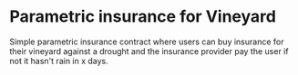 # Parametric insurance for Vineyard

Simple parametric insurance contract where users can buy insurance for their vineyard against a drought and the insurance provider pay the user if not it hasn't rain in x days.